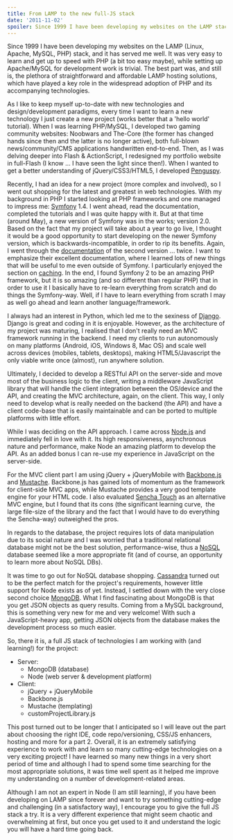 ```yaml
---
title: From LAMP to the new full-JS stack
date: '2011-11-02'
spoiler: Since 1999 I have been developing my websites on the LAMP stack. Time for a change.
---
```


Since 1999 I have been developing my websites on the LAMP (Linux, Apache, MySQL, PHP) stack, and it has served me well. It was very easy to learn and get up to speed with PHP (a bit too easy maybe), while setting up Apache/MySQL for development work is trivial. The best part was, and still is, the plethora of straightforward and affordable LAMP hosting solutions, which have played a key role in the widespread adoption of PHP and its accompanying technologies.

As I like to keep myself up-to-date with new technologies and design/development paradigms, every time I want to learn a new technology I just create a new project (works better that a 'hello world' tutorial). When I was learning PHP/MySQL, I developed two gaming community websites: Noobwars and The-Core (the former has changed hands since then and the latter is no longer active), both full-blown news/community/CMS applications handwritten end-to-end. Then, as I was delving deeper into Flash & ActionScript, I redesigned my portfolio website in full-Flash (I know ... I have seen the light since then!). When I wanted to get a better understanding of jQuery/CSS3/HTML5, I developed [Penguspy](http://penguspy.com).

Recently, I had an idea for a new project (more complex and involved), so I went out shopping for the latest and greatest in web technologies. With my background in PHP I started looking at PHP frameworks and one managed to impress me: [Symfony](http://www.symfony-project.org/) 1.4. I went ahead, read the documentation, completed the tutorials and I was quite happy with it. But at that time (around May), a new version of Symfony was in the works; version 2.0. Based on the fact that my project will take about a year to go live, I thought it would be a good opportunity to start developing on the newer Symfony version, which is backwards-incompatible, in order to rip its benefits. Again, I went through the [documentation](http://symfony.com/doc/current/) of the second version ... twice. I want to emphasize their excellent documentation, where I learned lots of new things that will be useful to me even outside of Symfony. I particularly enjoyed the section on [caching](http://symfony.com/doc/current/book/http_cache.html). In the end, I found Symfony 2 to be an amazing PHP framework, but it is so amazing (and so different than regular PHP) that in order to use it I basically have to re-learn everything from scratch and do things the Symfony-way. Well, if I have to learn everything from scrath I may as well go ahead and learn another language/framework.

I always had an interest in Python, which led me to the sexiness of [Django](https://www.djangoproject.com/). Django is great and coding in it is enjoyable. However, as the architecture of my project was maturing, I realised that I don't really need an MVC framework running in the backend. I need my clients to run autonomously on many platforms (Android, iOS, Windows 8, Mac OS) and scale well across devices (mobiles, tablets, desktops), making HTML5/Javascript the only viable write once (almost), run anywhere solution.

Ultimately, I decided to develop a RESTful API on the server-side and move most of the business logic to the client, writing a middleware JavaScript library that will handle the client integration between the OS/device and the API, and creating the MVC architecture, again, on the client. This way, I only need to develop what is really needed on the backend (the API) and have a client code-base that is easily maintainable and can be ported to multiple platforms with little effort.

While I was deciding on the API approach. I came across [Node.js](http://nodejs.org/) and immediately fell in love with it. Its high responsiveness, asynchronous nature and performance, make Node an amazing platform to develop the API. As an added bonus I can re-use my experience in JavaScript on the server-side.

For the MVC client part I am using jQuery + jQueryMobile with [Backbone.js](http://documentcloud.github.com/backbone/) and [Mustache](http://mustache.github.com/). Backbone.js has gained lots of momentum as the framework for client-side MVC apps, while Mustache provides a very good template engine for your HTML code. I also evaluated [Sencha Touch](http://www.sencha.com/products/touch/) as an alternative MVC engine, but I found that its cons (the significant learning curve,  the large file-size of the library and the fact that I would have to do everything the Sencha-way) outweighed the pros.

In regards to the database, the project requires lots of data manipulation due to its social nature and I was worried that a traditional relational database might not be the best solution, performance-wise, thus a [NoSQL](http://en.wikipedia.org/wiki/NoSQL) database seemed like a more appropriate fit (and of course, an opportunity to learn more about NoSQL DBs).

It was time to go out for NoSQL database shopping. [Cassandra](http://cassandra.apache.org/) turned out to be the perfect match for the project's requirements, however little support for Node exists as of yet. Instead, I settled down with the very close second choice [MongoDB](http://www.mongodb.org/). What I find fascinating about MongoDB is that you get JSON objects as query results. Coming from a MySQL background, this is something very new for me and very welcome! With such a JavaScript-heavy app, getting JSON objects from the database makes the development process so much easier.

So, there it is, a full JS stack of technologies I am working with (and learning!) for the project:

- Server:
  - MongoDB (database)
  - Node (web server & development platform)
- Client:
  - jQuery + jQueryMobile
  - Backbone.js
  - Mustache (templating)
  - customProjectLibrary.js

This post turned out to be longer that I anticipated so I will leave out the part about choosing the right IDE, code repo/versioning, CSS/JS enhancers, hosting and more for a part 2. Overall, it is an extremely satisfying experience to work with and learn so many cutting-edge technologies on a very exciting project! I have learned so many new things in a very short period of time and although I had to spend some time searching for the most appropriate solutions, it was time well spent as it helped me improve my understanding on a number of development-related areas.

Although I am not an expert in Node (I am still learning), if you have been developing on LAMP since forever and want to try something cutting-edge and challenging (in a satisfactory way), I encourage you to give the full JS stack a try. It is a very different experience that might seem chaotic and overwhelming at first, but once you get used to it and understand the logic you will have a hard time going back.
